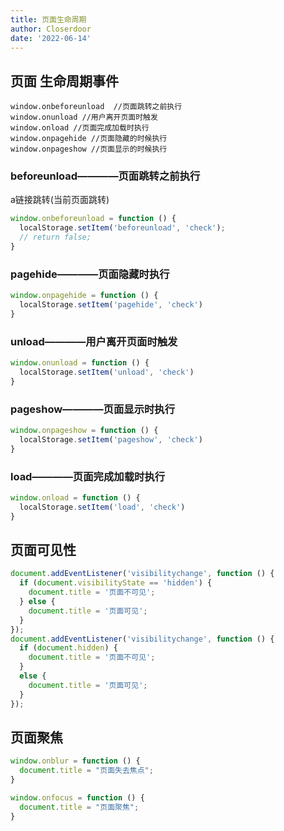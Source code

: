 ```yaml
---
title: 页面生命周期
author: Closerdoor
date: '2022-06-14'
---
```


## 页面 生命周期事件
```
window.onbeforeunload  //页面跳转之前执行
window.onunload //用户离开页面时触发
window.onload //页面完成加载时执行
window.onpagehide //页面隐藏的时候执行
window.onpageshow //页面显示的时候执行
```
### beforeunload————页面跳转之前执行
a链接跳转(当前页面跳转)
```js
window.onbeforeunload = function () {
  localStorage.setItem('beforeunload', 'check');
  // return false;
}
```
### pagehide————页面隐藏时执行
```js
window.onpagehide = function () {
  localStorage.setItem('pagehide', 'check')
}
```
### unload————用户离开页面时触发
```js
window.onunload = function () {
  localStorage.setItem('unload', 'check')
}
```
### pageshow————页面显示时执行
```js
window.onpageshow = function () {
  localStorage.setItem('pageshow', 'check')
}
```
### load————页面完成加载时执行
```js
window.onload = function () {
  localStorage.setItem('load', 'check')
}
```
## 页面可见性
```js
document.addEventListener('visibilitychange', function () {
  if (document.visibilityState == 'hidden') {
    document.title = '页面不可见';
  } else {
    document.title = '页面可见';
  }
});
document.addEventListener('visibilitychange', function () {
  if (document.hidden) {
    document.title = '页面不可见';
  }
  else {
    document.title = '页面可见';
  }
});
```
## 页面聚焦
```js
window.onblur = function () {
  document.title = "页面失去焦点";
}

window.onfocus = function () {
  document.title = "页面聚焦";
}
```